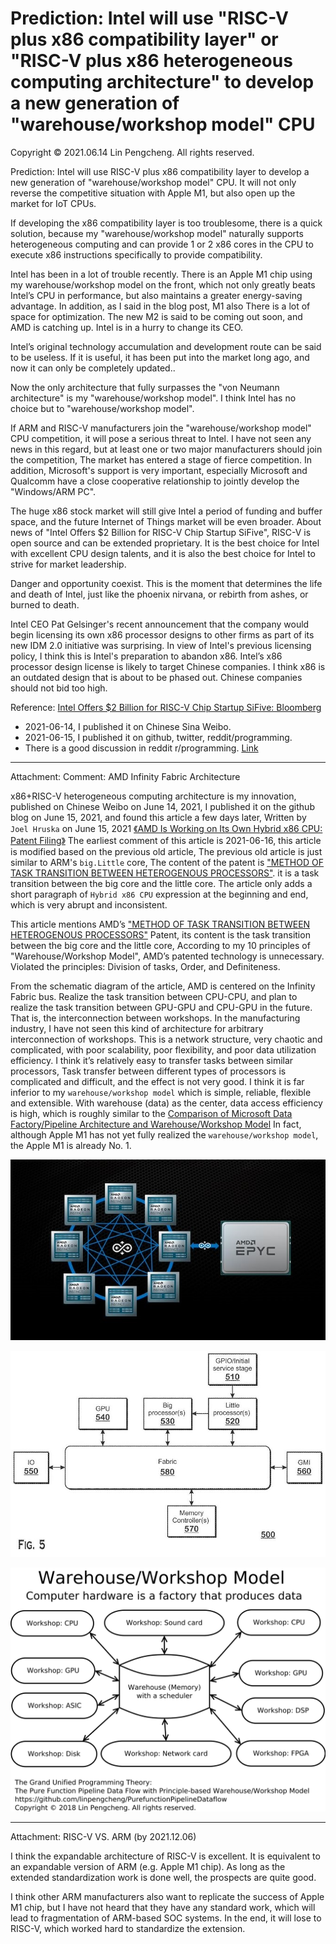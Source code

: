 # Prediction: Intel will use "RISC-V plus x86 compatibility layer" or "RISC-V plus x86 heterogeneous computing architecture" to develop a new generation of "warehouse/workshop model" CPU

Copyright © 2021.06.14 Lin Pengcheng. All rights reserved.

Prediction: Intel will use RISC-V plus x86 compatibility layer to develop a new generation of "warehouse/workshop model" CPU. 
It will not only reverse the competitive situation with Apple M1, but also open up the market for IoT CPUs.

If developing the x86 compatibility layer is too troublesome, there is a quick solution, 
because my "warehouse/workshop model" naturally supports heterogeneous computing and can 
provide 1 or 2 x86 cores in the CPU to execute x86 instructions specifically to provide compatibility.

Intel has been in a lot of trouble recently. There is an Apple M1 chip using my warehouse/workshop model on the front, 
which not only greatly beats Intel’s CPU in performance, but also maintains a greater energy-saving advantage. 
In addition, as I said in the blog post, M1 also There is a lot of space for optimization. 
The new M2 is said to be coming out soon, and AMD is catching up. Intel is in a hurry to change its CEO.

Intel’s original technology accumulation and development route can be said to be useless. 
If it is useful, it has been put into the market long ago, and now it can only be completely updated..

Now the only architecture that fully surpasses the "von Neumann architecture" is my "warehouse/workshop model". 
I think Intel has no choice but to "warehouse/workshop model".

If ARM and RISC-V manufacturers join the "warehouse/workshop model" CPU competition, it will pose a serious threat to Intel. 
I have not seen any news in this regard, but at least one or two major manufacturers should join the competition,
The market has entered a stage of fierce competition. In addition, Microsoft's support is very important, 
especially Microsoft and Qualcomm have a close cooperative relationship to jointly develop the "Windows/ARM PC".

The huge x86 stock market will still give Intel a period of funding and buffer space, 
and the future Internet of Things market will be even broader. 
About news of "Intel Offers $2 Billion for RISC-V Chip Startup SiFive",
RISC-V is open source and can be extended proprietary. 
It is the best choice for Intel with excellent CPU design talents, 
and it is also the best choice for Intel to strive for market leadership. 

Danger and opportunity coexist. This is the moment that determines the life and death of Intel, 
just like the phoenix nirvana, or rebirth from ashes, or burned to death.

Intel CEO Pat Gelsinger's recent announcement that the company would begin licensing its own x86 processor designs 
to other firms as part of its new IDM 2.0 initiative was surprising. 
In view of Intel's previous licensing policy, I think this is Intel's preparation to abandon x86.
Intel’s x86 processor design license is likely to target Chinese companies.
I think x86 is an outdated design that is about to be phased out.
Chinese companies should not bid too high.

Reference: [Intel Offers $2 Billion for RISC-V Chip Startup SiFive: Bloomberg](https://www.tomshardware.com/news/intel-offers-dollar2-billion-for-risc-v-startup-sifive-bloomberg)

- 2021-06-14, I published it on Chinese Sina Weibo.
- 2021-06-15, I published it on github, twitter, reddit/programming.
- There is a good discussion in reddit r/programming. [Link](https://www.reddit.com/r/programming/comments/o0gxy3/prediction_intel_will_use_riscv_plus_x86/)

----

Attachment: Comment: AMD Infinity Fabric Architecture

x86+RISC-V heterogeneous computing architecture 
is my innovation, published on Chinese Weibo on June 14, 2021,
I published it on the github blog on June 15, 2021, 
and found this article a few days later,
Written by `Joel Hruska` on June 15, 2021
[《AMD Is Working on Its Own Hybrid x86 CPU: Patent Filing》](https://www.extremetech.com/computing/323713-amd-is-working-on-its-own-hybrid-x86-cpu-patent-filing)
The earliest comment of this article is 2021-06-16, 
this article is modified based on the previous old article,
The previous old article is just similar to ARM's `big.Little` core,
The content of the patent is ["METHOD OF TASK TRANSITION BETWEEN HETEROGENOUS PROCESSORS"](https://www.freepatentsonline.com/y2021/0173715.html).
it is a task transition between the big core 
and the little core. The article only adds a short 
paragraph of `Hybrid x86 CPU` expression 
at the beginning and end, 
which is very abrupt and inconsistent.

This article mentions AMD’s ["METHOD OF TASK TRANSITION BETWEEN HETEROGENOUS PROCESSORS"](https://www.freepatentsonline.com/y2021/0173715.html)
Patent, its content is the task transition between 
the big core and the little core,
According to my 10 principles of "Warehouse/Workshop Model", 
AMD’s patented technology is unnecessary.
Violated the principles: Division of tasks, 
Order, and Definiteness.

From the schematic diagram of the article, 
AMD is centered on the Infinity Fabric bus.
Realize the task transition between CPU-CPU, 
and plan to realize the task transition 
between GPU-GPU and CPU-GPU in the future.
That is, the interconnection between workshops. 
In the manufacturing industry, I have not seen 
this kind of architecture for arbitrary 
interconnection of workshops.
This is a network structure, very chaotic 
and complicated, with poor scalability, 
poor flexibility, and poor data utilization efficiency.
I think it’s relatively easy to transfer tasks between 
similar processors, Task transfer between different 
types of processors is complicated and difficult, 
and the effect is not very good.
I think it is far inferior to my `warehouse/workshop model` 
which is simple, reliable, flexible and extensible.
With warehouse (data) as the center, 
data access efficiency is high, 
which is roughly similar to the 
[Comparison of Microsoft Data Factory/Pipeline Architecture and Warehouse/Workshop Model](https://github.com/linpengcheng/PurefunctionPipelineDataflow/blob/master/doc/diff_WWModel_AzureDataFactoryPipe.md)
In fact, although Apple M1 has not yet fully realized 
the `warehouse/workshop model`, the Apple M1 is already No. 1.

![AMD fabric 1](./image/AMD_fabric.jpg)

![AMD fabric 2](./image/AMD_fabric2.jpg)

![Computer-Hardware-Star-WWM](./Computer-Hardware-Star-WWM.svg)

----

Attachment: RISC-V VS. ARM (by 2021.12.06)

I think the expandable architecture of RISC-V is excellent. 
It is equivalent to an expandable version of ARM (e.g. Apple M1 chip).
As long as the extended standardization work is done well, 
the prospects are quite good.

I think other ARM manufacturers also want to replicate the success of Apple M1 chip, 
but I have not heard that they have any standard work, 
which will lead to fragmentation of ARM-based SOC systems. 
In the end, it will lose to RISC-V, which worked hard to standardize the extension.

